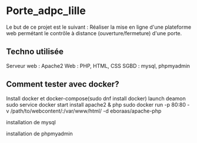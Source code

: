 # Porte_adpc_lille
Le but de ce projet est le suivant :
Réaliser la mise en ligne d'une plateforme web permétant le contrôle à distance (ouverture/fermeture) d'une porte.

## Techno utilisée
Serveur web : Apache2
Web : PHP, HTML, CSS
SGBD : mysql, phpmyadmin

## Comment tester avec docker?
Install docker et docker-compose(sudo dnf install docker)
launch deamon sudo service docker start
install apache2 & php sudo docker run -p 80:80 -v /path/to/webcontent/:/var/www/html/ -d eboraas/apache-php

installation de mysql

installation de phpmyadmin
